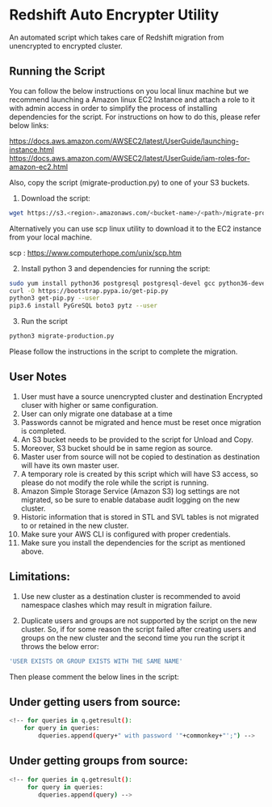 # Redshift Auto Encrypter Utility

An automated script which takes care of Redshift migration from unencrypted to encrypted cluster.

## Running the Script

You can follow the below instructions on you local linux machine but we recommend launching a Amazon linux EC2 Instance and attach a role to it with admin access in order to simplify the process of installing dependencies for the script. For instructions on how to do this, please refer below links:

https://docs.aws.amazon.com/AWSEC2/latest/UserGuide/launching-instance.html<br>
https://docs.aws.amazon.com/AWSEC2/latest/UserGuide/iam-roles-for-amazon-ec2.html

Also, copy the script (migrate-production.py) to one of your S3 buckets.

1. Download the script:

```bash
wget https://s3.<region>.amazonaws.com/<bucket-name>/<path>/migrate-production.py
```

Alternatively you can use scp linux utility to download it to the EC2 instance from your local machine.

scp : https://www.computerhope.com/unix/scp.htm

2. Install python 3 and dependencies for running the script:

```bash
sudo yum install python36 postgresql postgresql-devel gcc python36-devel libffi-devel
curl -O https://bootstrap.pypa.io/get-pip.py
python3 get-pip.py --user
pip3.6 install PyGreSQL boto3 pytz --user
```

3. Run the script

```bash
python3 migrate-production.py
```

Please follow the instructions in the script to complete the migration.

## User Notes

1. User must have a source unencrypted cluster and destination Encrypted cluser with higher or same configuration.
2. User can only migrate one database at a time 
3. Passwords cannot be migrated and hence must be reset once migration is completed.
4. An S3 bucket needs to be provided to the script for Unload and Copy.
5. Moreover, S3 bucket should be in same region as source.
6. Master user from source will not be copied to destination as destination will have its own master user.
7. A temporary role is created by this script which will have S3 access, so please do not modify the role while the script is running.
8. Amazon Simple Storage Service (Amazon S3) log settings are not migrated, so be sure to enable database audit logging on the new cluster.
9. Historic information that is stored in STL and SVL tables is not migrated to or retained in the new cluster.
10. Make sure your AWS CLI is configured with proper credentials.
11. Make sure you install the dependencies for the script as mentioned above.

## Limitations:

1. Use new cluster as a destination cluster is recommended to avoid namespace clashes which may result in migration failure.

2. Duplicate users and groups are not supported by the script on the new cluster. So, if for some reason the script failed after creating users and groups on the new cluster and the second time you run the script it throws the below error:

```bash
'USER EXISTS OR GROUP EXISTS WITH THE SAME NAME'
```

Then please comment the below lines in the script:

Under getting users from source:
------------------------------

```bash
<!-- for queries in q.getresult():
	for query in queries:
		dqueries.append(query+" with password '"+commonkey+"';") -->
```

Under getting groups from source:
-------------------------------

```bash
<!-- for queries in q.getresult():
	 for query in queries:
	 	dqueries.append(query) -->
```
